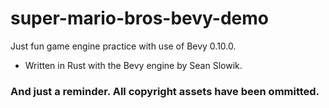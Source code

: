 # super-mario-bros-bevy-demo
Just fun game engine practice with use of Bevy 0.10.0.

- Written in Rust with the Bevy engine by Sean Slowik.

### And just a reminder. All copyright assets have been ommitted.

